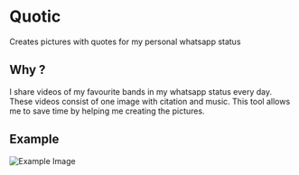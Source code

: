 # Quotic

Creates pictures with quotes for my personal whatsapp status

## Why ?

I share videos of my favourite bands in my whatsapp status every day. These videos consist of one image with citation and music. This tool allows me to save time by helping me creating the pictures.

## Example

![Example Image](https://raw.githubusercontent.com/username/quotic/master/examples/fivefingerdeathpunch.png)
